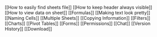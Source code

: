 [[How to easily find sheets file]]
[[How to keep header always visible]]
[[How to view data on sheet]]
[[Formulas]]
[[Making text look pretty]]
[[Naming Cells]]
[[Multiple Sheets]]
[[Copying Information]]
[[Filters]]
[[Charts]]
[[Pivot Tables]]
[[Forms]]
[[Permissions]]
[[Chat]]
[[Version History]]
[[Download]]